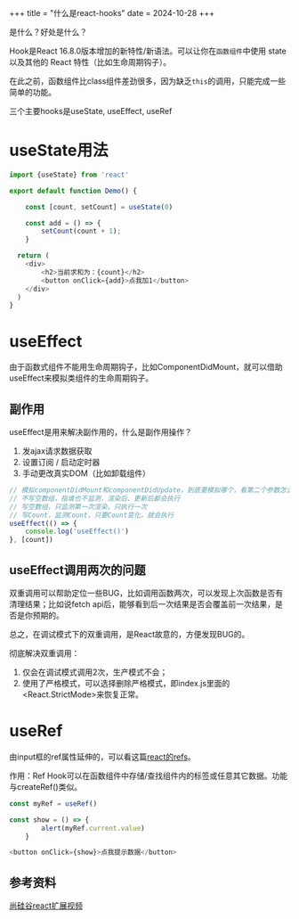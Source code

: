 +++
title = "什么是react-hooks"
date = 2024-10-28
+++

是什么？好处是什么？

Hook是React 16.8.0版本增加的新特性/新语法。可以让你在`函数组件`中使用 state 以及其他的 React 特性（比如生命周期钩子）。

在此之前，函数组件比class组件差劲很多，因为缺乏`this`的调用，只能完成一些简单的功能。

三个主要hooks是useState, useEffect, useRef

# useState用法

```javascript
import {useState} from 'react'

export default function Demo() {

    const [count, setCount] = useState(0)

    const add = () => {
        setCount(count + 1);
    }

  return (
    <div>
        <h2>当前求和为：{count}</h2>
        <button onClick={add}>点我加1</button>
    </div>
  )
}
```

# useEffect

由于函数式组件不能用生命周期钩子，比如ComponentDidMount，就可以借助useEffect来模拟类组件的生命周期钩子。

## 副作用
useEffect是用来解决副作用的，什么是副作用操作？
1. 发ajax请求数据获取
2. 设置订阅 / 启动定时器
3. 手动更改真实DOM（比如卸载组件）

```javascript
// 模拟componentDidMount和componentDidUpdate，到底要模拟哪个，看第二个参数怎么传
// 不写空数组，指谁也不监测，渲染后、更新后都会执行
// 写空数组，只监测第一次渲染，只执行一次
// 写Count，监测Count，只要Count变化，就会执行
useEffect(() => {
    console.log('useEffect()')
}, [count])
```

## useEffect调用两次的问题

双重调用可以帮助定位一些BUG，比如调用函数两次，可以发现上次函数是否有清理结果；比如说fetch api后，能够看到后一次结果是否会覆盖前一次结果，是否是你预期的。

总之，在调试模式下的双重调用，是React故意的，方便发现BUG的。

彻底解决双重调用：

1. 仅会在调试模式调用2次，生产模式不会；
2. 使用了严格模式，可以选择删除严格模式，即index.js里面的\<React.StrictMode>来恢复正常。

# useRef

由input框的ref属性延伸的，可以看这篇[react的refs](@/blog/react-refs.md)。

作用：Ref Hook可以在函数组件中存储/查找组件内的标签或任意其它数据。功能与createRef()类似。

```javascript
const myRef = useRef()

const show = () => {
        alert(myRef.current.value)
    }

<button onClick={show}>点我提示数据</button>
```



## 参考资料
[尚硅谷react扩展视频](https://www.youtube.com/watch?v=_9D-t6EE7vs&list=PLmOn9nNkQxJFJXLvkNsGsoCUxJLqyLGxu&index=119)
